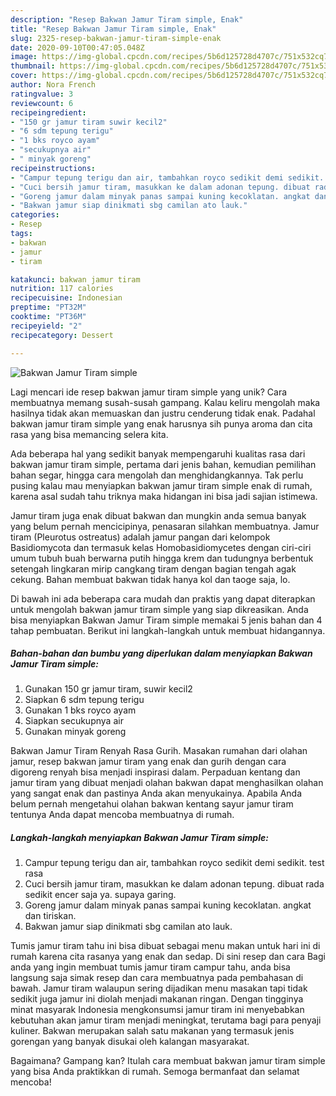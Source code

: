 ```yaml
---
description: "Resep Bakwan Jamur Tiram simple, Enak"
title: "Resep Bakwan Jamur Tiram simple, Enak"
slug: 2325-resep-bakwan-jamur-tiram-simple-enak
date: 2020-09-10T00:47:05.048Z
image: https://img-global.cpcdn.com/recipes/5b6d125728d4707c/751x532cq70/bakwan-jamur-tiram-simple-foto-resep-utama.jpg
thumbnail: https://img-global.cpcdn.com/recipes/5b6d125728d4707c/751x532cq70/bakwan-jamur-tiram-simple-foto-resep-utama.jpg
cover: https://img-global.cpcdn.com/recipes/5b6d125728d4707c/751x532cq70/bakwan-jamur-tiram-simple-foto-resep-utama.jpg
author: Nora French
ratingvalue: 3
reviewcount: 6
recipeingredient:
- "150 gr jamur tiram suwir kecil2"
- "6 sdm tepung terigu"
- "1 bks royco ayam"
- "secukupnya air"
- " minyak goreng"
recipeinstructions:
- "Campur tepung terigu dan air, tambahkan royco sedikit demi sedikit. test rasa"
- "Cuci bersih jamur tiram, masukkan ke dalam adonan tepung. dibuat rada sedikit encer saja ya. supaya garing."
- "Goreng jamur dalam minyak panas sampai kuning kecoklatan. angkat dan tiriskan."
- "Bakwan jamur siap dinikmati sbg camilan ato lauk."
categories:
- Resep
tags:
- bakwan
- jamur
- tiram

katakunci: bakwan jamur tiram 
nutrition: 117 calories
recipecuisine: Indonesian
preptime: "PT32M"
cooktime: "PT36M"
recipeyield: "2"
recipecategory: Dessert

---
```



![Bakwan Jamur Tiram simple](https://img-global.cpcdn.com/recipes/5b6d125728d4707c/751x532cq70/bakwan-jamur-tiram-simple-foto-resep-utama.jpg)

Lagi mencari ide resep bakwan jamur tiram simple yang unik? Cara membuatnya memang susah-susah gampang. Kalau keliru mengolah maka hasilnya tidak akan memuaskan dan justru cenderung tidak enak. Padahal bakwan jamur tiram simple yang enak harusnya sih punya aroma dan cita rasa yang bisa memancing selera kita.

Ada beberapa hal yang sedikit banyak mempengaruhi kualitas rasa dari bakwan jamur tiram simple, pertama dari jenis bahan, kemudian pemilihan bahan segar, hingga cara mengolah dan menghidangkannya. Tak perlu pusing kalau mau menyiapkan bakwan jamur tiram simple enak di rumah, karena asal sudah tahu triknya maka hidangan ini bisa jadi sajian istimewa.

Jamur tiram juga enak dibuat bakwan dan mungkin anda semua banyak yang belum pernah mencicipinya, penasaran silahkan membuatnya. Jamur tiram (Pleurotus ostreatus) adalah jamur pangan dari kelompok Basidiomycota dan termasuk kelas Homobasidiomycetes dengan ciri-ciri umum tubuh buah berwarna putih hingga krem dan tudungnya berbentuk setengah lingkaran mirip cangkang tiram dengan bagian tengah agak cekung. Bahan membuat bakwan tidak hanya kol dan taoge saja, lo.


Di bawah ini ada beberapa cara mudah dan praktis yang dapat diterapkan untuk mengolah bakwan jamur tiram simple yang siap dikreasikan. Anda bisa menyiapkan Bakwan Jamur Tiram simple memakai 5 jenis bahan dan 4 tahap pembuatan. Berikut ini langkah-langkah untuk membuat hidangannya.

<!--inarticleads1-->

##### Bahan-bahan dan bumbu yang diperlukan dalam menyiapkan Bakwan Jamur Tiram simple:

1. Gunakan 150 gr jamur tiram, suwir kecil2
1. Siapkan 6 sdm tepung terigu
1. Gunakan 1 bks royco ayam
1. Siapkan secukupnya air
1. Gunakan  minyak goreng


Bakwan Jamur Tiram Renyah Rasa Gurih. Masakan rumahan dari olahan jamur, resep bakwan jamur tiram yang enak dan gurih dengan cara digoreng renyah bisa menjadi inspirasi dalam. Perpaduan kentang dan jamur tiram yang dibuat menjadi olahan bakwan dapat menghasilkan olahan yang sangat enak dan pastinya Anda akan menyukainya. Apabila Anda belum pernah mengetahui olahan bakwan kentang sayur jamur tiram tentunya Anda dapat mencoba membuatnya di rumah. 

<!--inarticleads2-->

##### Langkah-langkah menyiapkan Bakwan Jamur Tiram simple:

1. Campur tepung terigu dan air, tambahkan royco sedikit demi sedikit. test rasa
1. Cuci bersih jamur tiram, masukkan ke dalam adonan tepung. dibuat rada sedikit encer saja ya. supaya garing.
1. Goreng jamur dalam minyak panas sampai kuning kecoklatan. angkat dan tiriskan.
1. Bakwan jamur siap dinikmati sbg camilan ato lauk.


Tumis jamur tiram tahu ini bisa dibuat sebagai menu makan untuk hari ini di rumah karena cita rasanya yang enak dan sedap. Di sini resep dan cara Bagi anda yang ingin membuat tumis jamur tiram campur tahu, anda bisa langsung saja simak resep dan cara membuatnya pada pembahasan di bawah. Jamur tiram walaupun sering dijadikan menu masakan tapi tidak sedikit juga jamur ini diolah menjadi makanan ringan. Dengan tingginya minat masyarak Indonesia mengkonsumsi jamur tiram ini menyebabkan kebutuhan akan jamur tiram menjadi meningkat, terutama bagi para penyaji kuliner. Bakwan merupakan salah satu makanan yang termasuk jenis gorengan yang banyak disukai oleh kalangan masyarakat. 

Bagaimana? Gampang kan? Itulah cara membuat bakwan jamur tiram simple yang bisa Anda praktikkan di rumah. Semoga bermanfaat dan selamat mencoba!
